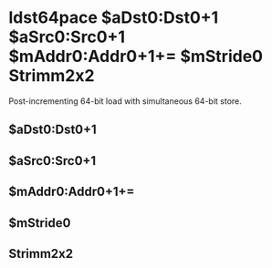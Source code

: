 # ldst64pace $aDst0:Dst0+1 $aSrc0:Src0+1 $mAddr0:Addr0+1+= $mStride0 Strimm2x2

Post-incrementing 64-bit load with simultaneous 64-bit store.


## $aDst0:Dst0+1

## $aSrc0:Src0+1

## $mAddr0:Addr0+1+=

## $mStride0

## Strimm2x2

